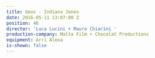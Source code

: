 ```yaml
---
title: Geox - Indiana Jones
date: 2016-05-11 13:07:00 Z
position: 46
director: 'Luca Lucini + Mauro Chiarini '
production-company: Malta Film + Chocolat Productions
equipment: Arri Alexa
is-shown: false
---
```


